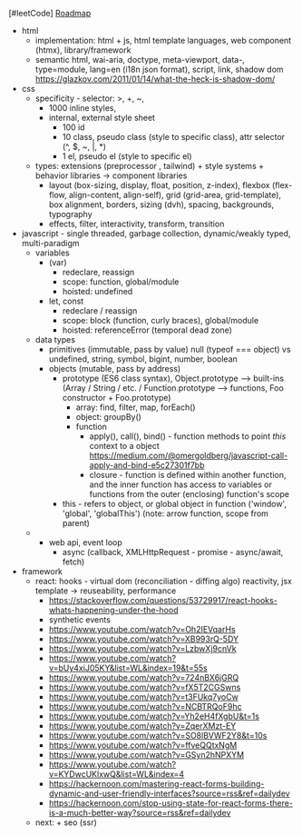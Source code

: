 [#leetCode]
[Roadmap](https://roadmap.sh/javascript)

- html
	- implementation: html + js, html template languages, web component (htmx), library/framework
	- semantic html, wai-aria, doctype, meta-viewport, data-, type=module, lang=en (i18n json format), script, link, shadow dom https://glazkov.com/2011/01/14/what-the-heck-is-shadow-dom/
- css
	- specificity - selector: >, +, ~, 
		- 1000 inline styles, 
		- internal, external style sheet
			- 100 id
			- 10 class, pseudo class (style to specific class), attr selector (^, $, ~, |, *)
			- 1 el, pseudo el (style to specific el)
	- types: extensions (preprocessor , tailwind) + style systems + behavior libraries -> component libraries 
		- layout (box-sizing, display, float, position, z-index), flexbox (flex-flow, align-content, align-self), grid (grid-area, grid-template), box alignment, borders, sizing (dvh), spacing, backgrounds, typography
		- effects, filter, interactivity, transform, transition
- javascript - single threaded, garbage collection, dynamic/weakly typed, multi-paradigm
	- variables
		- (var)
			- redeclare, reassign
			- scope: function, global/module
			- hoisted: undefined
		- let, const
			- redeclare / reassign
			- scope: block (function, curly braces), global/module
			- hoisted: referenceError (temporal dead zone)
	- data types
		- primitives (immutable, pass by value) null (typeof === object) vs undefined, string, symbol, bigint, number, boolean
		- objects (mutable, pass by address) 
			- prototype (ES6 class syntax), Object.prototype --> built-ins (Array / String / etc. / Function.prototype --> functions, Foo constructor + Foo.prototype) 
				- array: find, filter, map, forEach()
				- object: groupBy()
				- function
					- apply(), call(), bind() - function methods to point *this* context to a object https://medium.com/@omergoldberg/javascript-call-apply-and-bind-e5c27301f7bb
					- closure - function is defined within another function, and the inner function has access to variables or functions from the outer (enclosing) function's scope
			- this - refers to object, or global object in function ('window', 'global', 'globalThis') (note: arrow function, scope from parent)
	- + web api, event loop
		- async (callback, XMLHttpRequest - promise - async/await, fetch)
- framework
	- react: hooks - virtual dom (reconciliation - diffing algo) reactivity, jsx template -> reuseability, performance
		- https://stackoverflow.com/questions/53729917/react-hooks-whats-happening-under-the-hood
		- synthetic events
		- https://www.youtube.com/watch?v=Oh2IEVqarHs
		- https://www.youtube.com/watch?v=XB993rQ-5DY
		- https://www.youtube.com/watch?v=LzbwXj9cnVk
		- https://www.youtube.com/watch?v=bUy4xiJ05KY&list=WL&index=19&t=55s
		- https://www.youtube.com/watch?v=724nBX6jGRQ
		- https://www.youtube.com/watch?v=fX5T2CGSwns
		- https://www.youtube.com/watch?v=t3FUkq7yoCw
		- https://www.youtube.com/watch?v=NCBTRQoF9hc
		- https://www.youtube.com/watch?v=Yh2eH4fXgbU&t=1s
		- https://www.youtube.com/watch?v=ZqerXMzt-EY
		- https://www.youtube.com/watch?v=SO8lBVWF2Y8&t=10s
		- https://www.youtube.com/watch?v=ffveQQtxNgM
		- https://www.youtube.com/watch?v=GSyn2hNPXYM
		- https://www.youtube.com/watch?v=KYDwcUKlxwQ&list=WL&index=4
		- https://hackernoon.com/mastering-react-forms-building-dynamic-and-user-friendly-interfaces?source=rss&ref=dailydev
		- https://hackernoon.com/stop-using-state-for-react-forms-there-is-a-much-better-way?source=rss&ref=dailydev
	- next: + seo (ssr)